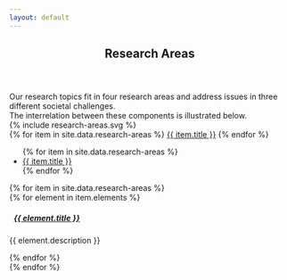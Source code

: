```yaml
---
layout: default
---
```

<style type="text/css">
  .collapse_icon {
    margin-right : 1ex;
  }
  .collapsed .collapse_icon {
    -webkit-transform: rotate(180deg);
    -moz-transform: rotate(180deg);
    -ms-transform: rotate(180deg);
    -o-transform: rotate(180deg);
    transform: rotate(180deg);
  }
</style>
<script type="text/javascript" charset="utf-8">
  var open_tab = function() {
    item = $( this ).attr( "xlink:href" );
    tab = item.split( "_" )[0];
    $( '[id*="-item"]')
      .filter("[aria-expanded=true]")
      .filter(":not(" + item + "-item" + ")")
      .each(function(i, e) {
        $( e ).trigger( 'click' );
    });
    $( tab + "-tab" ).trigger( 'click' );
    if( $( item + "-item" ).attr( "aria-expanded" ) == "false" ){
      $( item + "-item" ).trigger( 'click' );
    }
    //return false;
  };
</script>

<article id="main"><header class="major container" markdown="1">

# Research Areas

</header><section class="wrapper card card-body style4 container"><div class="content"><section markdown="1">
Our research topics fit in four research areas and address issues in three different societal challenges.

<div class="d-sm-none d-md-block">
The interrelation between these components is illustrated below.

  <div class="offset-1 col-10 center">{% include research-areas.svg %}</div>
</div>
  <div class="mt-4"></div>

  <div class="d-sm-block d-md-none nav flex-column nav-pills" id="myTab" role="tablist" aria-orientation="vertical">
  {% for item in site.data.research-areas %}
  <a 
  class="nav-link {% if forloop.first %}active{% endif %}"
  id="{{ item.id }}-tab" 
  data-toggle="tab" 
  href="#{{ item.id }}" 
  role="tab" 
  aria-controls="{{ item.id }}" 
  {% if forloop.first %}
    aria-selected="true"
    {% else %}
    aria-selected="false"
  {% endif %}
  >{{ item.title }}</a>
  {% endfor %}
  </div>

  <ul class="nav nav-tabs nav-fill" id="myTab" role="tablist">
    {% for item in site.data.research-areas %}
    <li class="d-sm-none d-md-block nav-item">
      <a class="reset nav-link {% if forloop.first %}active{% endif %}"
      id="{{ item.id }}-tab" data-toggle="tab" href="#{{ item.id }}"
      role="tab" aria-controls="{{ item.id }}"
      {% if forloop.first %}
      aria-selected="true"
      {% else %}
      aria-selected="false"
      {% endif %}
      >{{ item.title }}</a>
    </li>
    {% endfor %}
  </ul>

  <div class="pt-3 border-top-0 card tab-content" id="myTabContent">
    <div class="mt-4"></div>
    {% for item in site.data.research-areas %}
    <div class="tab-pane fade{% if forloop.first %}show active{% endif %}"
    id="{{ item.id }}" role="tabpanel" aria-labelledby="{{ item.id }}-tab">
    {% for element in item.elements %}
    <div class="pl-4 border-dark">
      <a class="nodec reset" data-toggle="collapse" href="#{{ item.id }}_{{ element.id }}" aria-expanded="true" id="{{ item.id }}_{{ element.id }}-item" aria-controls="{{ item.id }}_{{ element.id }}">
        <h5 class="card-title "><span class="collapse_icon fas fa-angle-up"></span>{{ element.title }}</h5></a>
        <div class="collapse show" id="{{ item.id }}_{{ element.id }}">
          <div class="card-body">
            <p class="card-text">{{ element.description }}</p>
          </div>
        </div>
      </div>
      {% endfor %}
    </div>
    {% endfor %}
  </div>

</section></div></section></article>

<script type="text/javascript" charset="utf-8">
  $( document ).ready( function() {
    $( "svg a" ).each( function( i, el ) {
      $( el ).click( open_tab );
    });
  });
</script>
